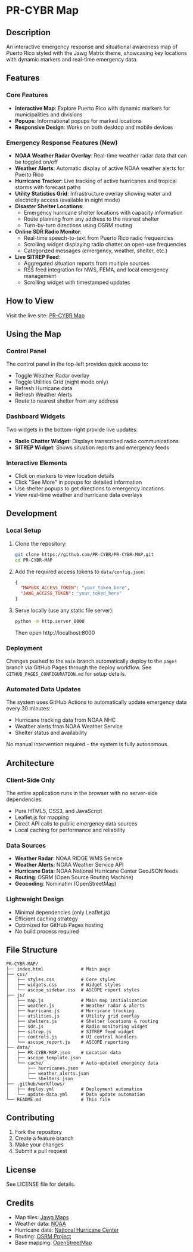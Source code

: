 # PR-CYBR Map

## Description
An interactive emergency response and situational awareness map of Puerto Rico styled with the Jawg Matrix theme, showcasing key locations with dynamic markers and real-time emergency data.

## Features

### Core Features
- **Interactive Map**: Explore Puerto Rico with dynamic markers for municipalities and divisions
- **Popups**: Informational popups for marked locations
- **Responsive Design**: Works on both desktop and mobile devices

### Emergency Response Features (New)
- **NOAA Weather Radar Overlay**: Real-time weather radar data that can be toggled on/off
- **Weather Alerts**: Automatic display of active NOAA weather alerts for Puerto Rico
- **Hurricane Tracker**: Live tracking of active hurricanes and tropical storms with forecast paths
- **Utility Statistics Grid**: Infrastructure overlay showing water and electricity access (available in night mode)
- **Disaster Shelter Locations**: 
  - Emergency hurricane shelter locations with capacity information
  - Route planning from any address to the nearest shelter
  - Turn-by-turn directions using OSRM routing
- **Online SDR Radio Monitor**: 
  - Real-time speech-to-text from Puerto Rico radio frequencies
  - Scrolling widget displaying radio chatter on open-use frequencies
  - Categorized messages (emergency, weather, shelter, etc.)
- **Live SITREP Feed**: 
  - Aggregated situation reports from multiple sources
  - RSS feed integration for NWS, FEMA, and local emergency management
  - Scrolling widget with timestamped updates

## How to View
Visit the live site: [PR-CYBR Map](https://cywf.github.io/PR-CYBR-MAP/)

## Using the Map

### Control Panel
The control panel in the top-left provides quick access to:
- Toggle Weather Radar overlay
- Toggle Utilities Grid (night mode only)
- Refresh Hurricane data
- Refresh Weather Alerts
- Route to nearest shelter from any address

### Dashboard Widgets
Two widgets in the bottom-right provide live updates:
- **Radio Chatter Widget**: Displays transcribed radio communications
- **SITREP Widget**: Shows situation reports and emergency feeds

### Interactive Elements
- Click on markers to view location details
- Click "See More" in popups for detailed information
- Use shelter popups to get directions to emergency locations
- View real-time weather and hurricane data overlays

## Development

### Local Setup
1. Clone the repository:
   ```bash
   git clone https://github.com/PR-CYBR/PR-CYBR-MAP.git
   cd PR-CYBR-MAP
   ```

2. Add the required access tokens to `data/config.json`:
   ```json
   {
     "MAPBOX_ACCESS_TOKEN": "your_token_here",
     "JAWG_ACCESS_TOKEN": "your_token_here"
   }
   ```

3. Serve locally (use any static file server):
   ```bash
   python -m http.server 8000
   ```
   Then open http://localhost:8000

### Deployment
Changes pushed to the `main` branch automatically deploy to the `pages` branch via GitHub Pages through the deploy workflow. See `GITHUB_PAGES_CONFIGURATION.md` for setup details.

### Automated Data Updates
The system uses GitHub Actions to automatically update emergency data every 30 minutes:
- Hurricane tracking data from NOAA NHC
- Weather alerts from NOAA Weather Service
- Shelter status and availability

No manual intervention required - the system is fully autonomous.

## Architecture

### Client-Side Only
The entire application runs in the browser with no server-side dependencies:
- Pure HTML5, CSS3, and JavaScript
- Leaflet.js for mapping
- Direct API calls to public emergency data sources
- Local caching for performance and reliability

### Data Sources
- **Weather Radar**: NOAA RIDGE WMS Service
- **Weather Alerts**: NOAA Weather Service API
- **Hurricane Data**: NOAA National Hurricane Center GeoJSON feeds
- **Routing**: OSRM (Open Source Routing Machine)
- **Geocoding**: Nominatim (OpenStreetMap)

### Lightweight Design
- Minimal dependencies (only Leaflet.js)
- Efficient caching strategy
- Optimized for GitHub Pages hosting
- No build process required

## File Structure
```
PR-CYBR-MAP/
├── index.html              # Main page
├── css/
│   ├── styles.css          # Core styles
│   ├── widgets.css         # Widget styles
│   └── ascope_sidebar.css  # ASCOPE report styles
├── js/
│   ├── map.js              # Main map initialization
│   ├── weather.js          # Weather radar & alerts
│   ├── hurricane.js        # Hurricane tracking
│   ├── utilities.js        # Utility grid overlay
│   ├── shelters.js         # Shelter locations & routing
│   ├── sdr.js              # Radio monitoring widget
│   ├── sitrep.js           # SITREP feed widget
│   ├── controls.js         # UI control handlers
│   └── ascope_report.js    # ASCOPE reporting
├── data/
│   ├── PR-CYBR-MAP.json    # Location data
│   ├── ascope_template.json
│   └── cache/              # Auto-updated emergency data
│       ├── hurricanes.json
│       ├── weather_alerts.json
│       └── shelters.json
├── .github/workflows/
│   ├── deploy.yml          # Deployment automation
│   └── update-data.yml     # Data update automation
└── README.md               # This file
```

## Contributing
1. Fork the repository
2. Create a feature branch
3. Make your changes
4. Submit a pull request

## License
See LICENSE file for details.

## Credits
- Map tiles: [Jawg Maps](https://jawg.io)
- Weather data: [NOAA](https://www.noaa.gov)
- Hurricane data: [National Hurricane Center](https://www.nhc.noaa.gov)
- Routing: [OSRM Project](http://project-osrm.org/)
- Base mapping: [OpenStreetMap](https://www.openstreetmap.org)

